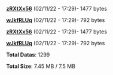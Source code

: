 [**zRXtXx56**](/data/zRXtXx56.txt) (02/11/22 - 17:29)- 1477 bytes

[**wJkfRLUq**](/data/wJkfRLUq.txt) (02/11/22 - 17:29)- 792 bytes

[**zRXtXx56**](/data/zRXtXx56.txt) (02/11/22 - 17:29)- 1477 bytes

[**wJkfRLUq**](/data/wJkfRLUq.txt) (02/11/22 - 17:29)- 792 bytes

**Total Datas**: 1299

**Total Size**: 7.45 MB / 7.5 MB